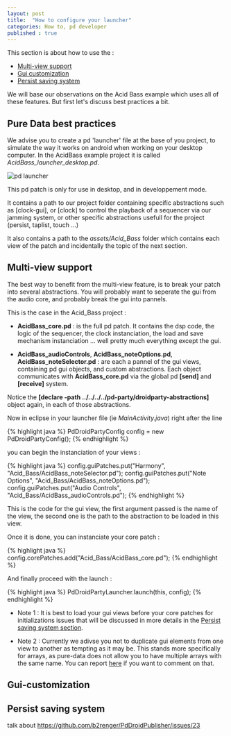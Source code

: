 ```yaml
---
layout: post
title:  "How to configure your launcher"
categories: How to, pd developer
published : true
---
```


This section is about how to use the :

* [Multi-view support](#multi-view)<br>
* [Gui customization](#gui-custom)<br>
* [Persist saving system](#persist)<br>

We will base our observations on the Acid Bass example which uses all of these features. But first let's discuss best practices a bit.

## Pure Data best practices

We advise you to create a pd 'launcher' file at the base of you project, to simulate the way it works on android when working on your desktop computer. In the AcidBass example project it is called *AcidBass_launcher_desktop.pd*.

![pd launcher]({{site.baseurl}}/img/pd_desktop_launcher.png)

This pd patch is only for use in desktop, and in developpement mode. 

It contains a path to our project folder containing specific abstractions such as [clock-gui], or [clock] to control the playback of a sequencer via our jamming system, or other specific abstractions usefull for the project (persist, taplist, touch ...)

It also contains a path to the *assets/Acid_Bass* folder which contains each view of the patch and incidentally the topic of the next section.


<a name="multi-view"/>

## Multi-view support

The best way to benefit from the multi-view feature, is to break your patch into several abstractions. You will probably want to seperate the gui from the audio core, and probably break the gui into pannels.

This is the case in the Acid_Bass project :

* **AcidBass_core.pd** : is the full pd patch. It contains the dsp code, the logic of the sequencer, the clock instanciation, the load and save mechanism instanciation ... well pretty much everything except the gui. 

* **AcidBass_audioControls**, **AcidBass_noteOptions.pd**, **AcidBass_noteSelector.pd** : are each a pannel of the gui views, containing pd gui objects, and custom abstractions. Each object communicates with **AcidBass_core.pd** via the global pd **[send]** and **[receive]** system.

Notice the **[declare -path ../../../../pd-party/droidparty-abstractions]** object again, in each of those abstractions.

Now in eclipse in your launcher file (ie *MainActivity.java*) right after the line

{% highlight java %}  PdDroidPartyConfig config = new PdDroidPartyConfig(); {% endhighlight %}

you can begin the instanciation of your views :

{% highlight java %} 
config.guiPatches.put("Harmony", "Acid_Bass/AcidBass_noteSelector.pd");
config.guiPatches.put("Note Options", "Acid_Bass/AcidBass_noteOptions.pd");
config.guiPatches.put("Audio Controls", "Acid_Bass/AcidBass_audioControls.pd");
{% endhighlight %}

This is the code for the gui view, the first argument passed is the name of the view, the second one is the path to the abstraction to be loaded in this view.

Once it is done, you can instanciate your core patch :

{% highlight java %} 
config.corePatches.add("Acid_Bass/AcidBass_core.pd");
{% endhighlight %}

And finally proceed with the launch :

{% highlight java %} 
PdDroidPartyLauncher.launch(this, config);
{% endhighlight %}

* Note 1 : It is best to load your gui views before your core patches for initializations issues that will be discussed in more details in the [Persist saving system section](#persist).

* Note 2 : Currently we adivse you not to duplicate gui elements from one view to another as tempting as it may be. This stands more specifically for arrays, as pure-data does not allow you to have multiple arrays with the same name. You can report [here](https://github.com/b2renger/PdDroidPublisher/issues/13) if you want to comment on that.

<a name="gui-custom"/>

## Gui-customization



<a name="persist"/>

## Persist saving system

talk about https://github.com/b2renger/PdDroidPublisher/issues/23